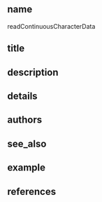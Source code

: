 ## name
readContinuousCharacterData
## title
## description
## details
## authors
## see_also
## example
## references
